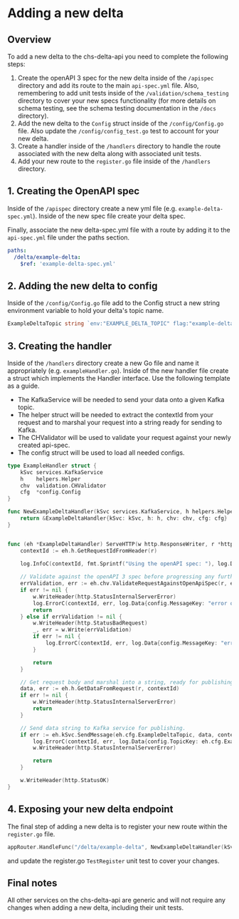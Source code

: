 # Adding a new delta

## Overview

To add a new delta to the chs-delta-api you need to complete the following steps:
1. Create the openAPI 3 spec for the new delta inside of the `/apispec` directory and add its route to the main
`api-spec.yml` file. Also, remembering to add unit tests inside of the `/validation/schema_testing` directory to cover your 
new specs functionality (for more details on schema testing, see the schema testing documentation in the `/docs` directory).
2. Add the new delta to the `Config` struct inside of the `/config/Config.go` file. Also update the `/config/config_test.go` 
test to account for your new delta.
3. Create a handler inside of the `/handlers` directory to handle the route associated with the new delta along with 
associated unit tests.
4. Add your new route to the `register.go` file inside of the `/handlers` directory.

## 1. Creating the OpenAPI spec
Inside of the `/apispec` directory create a new yml file (e.g. `example-delta-spec.yml`). Inside of the new spec file create
your delta spec.

Finally, associate the new delta-spec.yml file with a route by adding it to the `api-spec.yml` file under the paths section.
```yaml
paths:
  /delta/example-delta:
    $ref: 'example-delta-spec.yml'
```

## 2. Adding the new delta to config
Inside of the `/config/Config.go` file add to the Config struct a new string environment variable to hold your delta's topic name.
```go
ExampleDeltaTopic string `env:"EXAMPLE_DELTA_TOPIC" flag:"example-delta-topic" flagDesc:"Topic for example delta"`

```

## 3. Creating the handler
Inside of the `/handlers` directory create a new Go file and name it appropriately (e.g. `exampleHandler.go`). 
Inside of the new handler file create a struct which implements the Handler interface. Use the following template
as a guide.

- The KafkaService will be needed to send your data onto a given Kafka topic.
- The helper struct will be needed to extract the contextId from your request and to marshal your request into a string 
ready for sending to Kafka.
- The CHValidator will be used to validate your request against your newly created api-spec.
- The config struct will be used to load all needed configs.

```go
type ExampleHandler struct {
	kSvc services.KafkaService
	h    helpers.Helper
	chv  validation.CHValidator
	cfg  *config.Config
}

func NewExampleDeltaHandler(kSvc services.KafkaService, h helpers.Helper, chv validation.CHValidator, cfg *config.Config) *ExampleDeltaHandler {
	return &ExampleDeltaHandler{kSvc: kSvc, h: h, chv: chv, cfg: cfg}
}


func (eh *ExampleDeltaHandler) ServeHTTP(w http.ResponseWriter, r *http.Request) {
	contextId := eh.h.GetRequestIdFromHeader(r)
    
    log.InfoC(contextId, fmt.Sprintf("Using the openAPI spec: "), log.Data{config.OpenApiSpecKey: eh.cfg.OpenApiSpec})

    // Validate against the openAPI 3 spec before progressing any further.
    errValidation, err := eh.chv.ValidateRequestAgainstOpenApiSpec(r, eh.cfg.OpenApiSpec, contextId)
    if err != nil {
        w.WriteHeader(http.StatusInternalServerError)
        log.ErrorC(contextId, err, log.Data{config.MessageKey: "error occurred while trying to validate request"})
        return
    } else if errValidation != nil {
        w.WriteHeader(http.StatusBadRequest)
        _, err = w.Write(errValidation)
        if err != nil {
            log.ErrorC(contextId, err, log.Data{config.MessageKey: "error occurred while trying to write response"})
        }

        return
    }

    // Get request body and marshal into a string, ready for publishing.
    data, err := eh.h.GetDataFromRequest(r, contextId)
    if err != nil {
        w.WriteHeader(http.StatusInternalServerError)
        return
    }

    // Send data string to Kafka service for publishing.
    if err := eh.kSvc.SendMessage(eh.cfg.ExampleDeltaTopic, data, contextId); err != nil {
        log.ErrorC(contextId, err, log.Data{config.TopicKey: eh.cfg.ExampleDeltaTopic, config.MessageKey: "error sending the message to the given kafka topic"})
        w.WriteHeader(http.StatusInternalServerError)

        return
    }

    w.WriteHeader(http.StatusOK)
}
```

## 4. Exposing your new delta endpoint
The final step of adding a new delta is to register your new route within the `register.go` file.
```go
appRouter.HandleFunc("/delta/example-delta", NewExampleDeltaHandler(kSvc, h, chv, cfg).ServeHTTP).Methods(http.MethodPost).Name("example-delta")
```
and update the register.go `TestRegister` unit test to cover your changes.

## Final notes
All other services on the chs-delta-api are generic and will not require any changes when adding a new delta, including 
their unit tests.